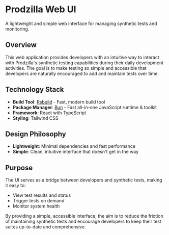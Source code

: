 # Prodzilla Web UI

A lightweight and simple web interface for managing synthetic tests and monitoring.

## Overview

This web application provides developers with an intuitive way to interact with Prodzilla's synthetic testing capabilities during their daily development activities. The goal is to make testing so simple and accessible that developers are naturally encouraged to add and maintain tests over time.

## Technology Stack

- **Build Tool**: [Rsbuild](https://rsbuild.dev/) - Fast, modern build tool
- **Package Manager**: [Bun](https://bun.sh/) - Fast all-in-one JavaScript runtime & toolkit
- **Framework**: React with TypeScript
- **Styling**: Tailwind CSS

## Design Philosophy

- **Lightweight**: Minimal dependencies and fast performance
- **Simple**: Clean, intuitive interface that doesn't get in the way

## Purpose

The UI serves as a bridge between developers and synthetic tests, making it easy to:

- View test results and status
- Trigger tests on demand
- Monitor system health

By providing a simple, accessible interface, the aim is to reduce the friction of maintaining synthetic tests and encourage developers to keep their test suites up-to-date and comprehensive.
